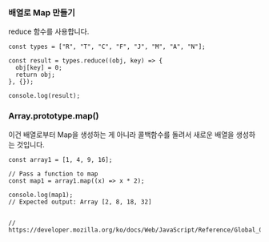 ### 배열로 Map 만들기
reduce 함수를 사용합니다.
```
const types = ["R", "T", "C", "F", "J", "M", "A", "N"];

const result = types.reduce((obj, key) => {
  obj[key] = 0;
  return obj;
}, {});

console.log(result);
```


### Array.prototype.map()
이건 배열로부터 Map을 생성하는 게 아니라 콜백함수를 돌려서 새로운 배열을 생성하는 것입니다. 

```
const array1 = [1, 4, 9, 16];

// Pass a function to map
const map1 = array1.map((x) => x * 2);

console.log(map1);
// Expected output: Array [2, 8, 18, 32]


// https://developer.mozilla.org/ko/docs/Web/JavaScript/Reference/Global_Objects/Array/map
```

